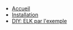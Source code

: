 <!-- docs/_sidebar.md -->

* [Accueil](/)
* [Installation](installation.md)
* [DIY: ELK par l'exemple](diy.md)